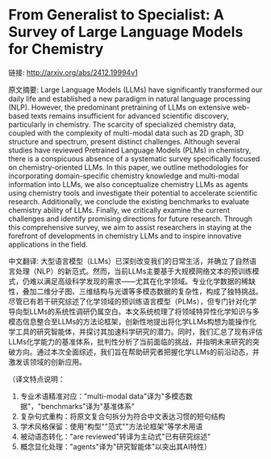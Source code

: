 # From Generalist to Specialist: A Survey of Large Language Models for Chemistry

链接: http://arxiv.org/abs/2412.19994v1

原文摘要:
Large Language Models (LLMs) have significantly transformed our daily life
and established a new paradigm in natural language processing (NLP). However,
the predominant pretraining of LLMs on extensive web-based texts remains
insufficient for advanced scientific discovery, particularly in chemistry. The
scarcity of specialized chemistry data, coupled with the complexity of
multi-modal data such as 2D graph, 3D structure and spectrum, present distinct
challenges. Although several studies have reviewed Pretrained Language Models
(PLMs) in chemistry, there is a conspicuous absence of a systematic survey
specifically focused on chemistry-oriented LLMs. In this paper, we outline
methodologies for incorporating domain-specific chemistry knowledge and
multi-modal information into LLMs, we also conceptualize chemistry LLMs as
agents using chemistry tools and investigate their potential to accelerate
scientific research. Additionally, we conclude the existing benchmarks to
evaluate chemistry ability of LLMs. Finally, we critically examine the current
challenges and identify promising directions for future research. Through this
comprehensive survey, we aim to assist researchers in staying at the forefront
of developments in chemistry LLMs and to inspire innovative applications in the
field.

中文翻译:
大型语言模型（LLMs）已深刻改变我们的日常生活，并确立了自然语言处理（NLP）的新范式。然而，当前LLMs主要基于大规模网络文本的预训练模式，仍难以满足高级科学发现的需求——尤其在化学领域。专业化学数据的稀缺性，叠加二维分子图、三维结构与光谱等多模态数据的复杂性，构成了独特挑战。尽管已有若干研究综述了化学领域的预训练语言模型（PLMs），但专门针对化学导向型LLMs的系统性调研仍属空白。本文系统梳理了将领域特异性化学知识与多模态信息整合至LLMs的方法论框架，创新性地提出将化学LLMs构想为能操作化学工具的研究智能体，并探讨其加速科学研究的潜力。同时，我们汇总了现有评估LLMs化学能力的基准体系，批判性分析了当前面临的挑战，并指明未来研究的突破方向。通过本次全面综述，我们旨在帮助研究者把握化学LLMs的前沿动态，并激发该领域的创新应用。  

（译文特点说明：  
1. 专业术语精准对应："multi-modal data"译为"多模态数据"，"benchmarks"译为"基准体系"  
2. 复杂句式重构：将原文复合句拆分为符合中文表达习惯的短句结构  
3. 学术风格保留：使用"构型""范式""方法论框架"等学术用语  
4. 被动语态转化："are reviewed"转译为主动式"已有研究综述"  
5. 概念显化处理："agents"译为"研究智能体"以突出其AI特性）
